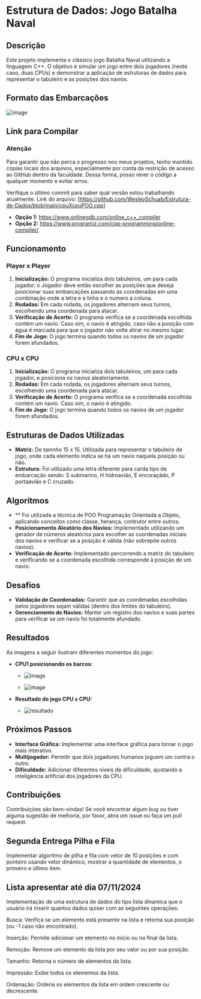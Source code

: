 # Estrutura de Dados: Jogo Batalha Naval

## Descrição

Este projeto implementa o clássico jogo Batalha Naval utilizando a linguagem C++. O objetivo é simular um jogo entre dois jogadores (neste caso, duas CPUs) e demonstrar a aplicação de estruturas de dados para representar o tabuleiro e as posições dos navios.
## Formato das Embarcações
![image](https://github.com/user-attachments/assets/d83a9d31-782c-40ee-8959-929e4f753843)

## Link para Compilar
### Atenção
Para garantir que não perca o progresso nos meus projetos, tenho mantido cópias locais dos arquivos, especialmente por conta da restrição de acesso ao GitHub dentro da faculdade. Dessa forma, posso rever o código a qualquer momento e evitar erros.

Verifique o último commit para saber qual versão estou trabalhando atualmente. Link do arquivo: [https://github.com/WesleySchuab/Estrutura-de-Dados/blob/main/cpuXcpuPOO.cpp]
* **Opção 1:** https://www.onlinegdb.com/online_c++_compiler
* **Opção 2:** https://www.programiz.com/cpp-programming/online-compiler/

## Funcionamento
### Player x Player

1. **Inicialização:** O programa inicializa dois tabuleiros, um para cada jogador, o Jogador deve então escolher as posições que deseja posicionar suas embarcações passando as coordenadas em uma combinação onde a letra e a linha e o numero a coluna.
2. **Rodadas:** Em cada rodada, os jogadores alternam seus turnos, escolhendo uma coordenada para atacar.
3. **Verificação de Acerto:** O programa verifica se a coordenada escolhida contém um navio. Caso sim, o navio é atingido, caso não a posição com água é marcada para que o jogador não volte atirar no mesmo lugar.
4. **Fim de Jogo:** O jogo termina quando todos os navios de um jogador forem afundados.

### CPU x CPU
1. **Inicialização:** O programa inicializa dois tabuleiros, um para cada jogador, e posiciona os navios aleatoriamente.
2. **Rodadas:** Em cada rodada, os jogadores alternam seus turnos, escolhendo uma coordenada para atacar.
3. **Verificação de Acerto:** O programa verifica se a coordenada escolhida contém um navio. Caso sim, o navio é atingido.
4. **Fim de Jogo:** O jogo termina quando todos os navios de um jogador forem afundados.

## Estruturas de Dados Utilizadas

* **Matriz:** De tamnho 15 x 15. Utilizada para representar o tabuleiro de jogo, onde cada elemento indica se há um navio naquela posição ou não.
* **Estrutura:** Foi utilizado uma letra diferente para carda tipo de embarcação sendo: S submarino, H hidroavião, E encoraçãdo, P portaavião e C cruzado.

## Algoritmos

* ** Foi utilizada a técnica de POO Programação Orientada a Objeto, aplicando conceitos como classe, herança, contrutor entre outros.
* **Posicionamento Aleatório dos Navios:** Implementado utilizando um gerador de números aleatórios para escolher as coordenadas iniciais dos navios e verificar se a posição é válida (não sobrepõe outros navios).
* **Verificação de Acerto:** Implementado percorrendo a matriz do tabuleiro e verificando se a coordenada escolhida corresponde à posição de um navio.

## Desafios

* **Validação de Coordenadas:** Garantir que as coordenadas escolhidas pelos jogadores sejam válidas (dentro dos limites do tabuleiro).
* **Gerenciamento de Navios:** Manter um registro dos navios e suas partes para verificar se um navio foi totalmente afundado.

## Resultados

As imagens a seguir ilustram diferentes momentos do jogo:

* **CPU1 posicionando os barcos:**
    * ![image](https://github.com/user-attachments/assets/102dd250-9931-4791-abac-4aa10fca3098)

    * ![image](https://github.com/user-attachments/assets/b0a24cbe-2318-4128-a20f-a34983a31fa1)

* **Resultado do jogo CPU x CPU:**
    * ![resultado](https://github.com/user-attachments/assets/cca830bb-05b3-42b4-926e-e2d0434fd11a)


## Próximos Passos

* **Interface Gráfica:** Implementar uma interface gráfica para tornar o jogo mais interativo.
* **Multijogador:** Permitir que dois jogadores humanos joguem um contra o outro.
* **Dificuldade:** Adicionar diferentes níveis de dificuldade, ajustando a inteligência artificial dos jogadores da CPU.

## Contribuições

Contribuições são bem-vindas! Se você encontrar algum bug ou tiver alguma sugestão de melhoria, por favor, abra um issue ou faça um pull request.

## Segunda Entrega Pilha e Fila
Implementar algoritmo de pilha e fila com vetor de 10 posições e com ponteiro usando vetor dinâmico, mostrar a quantidade de elementos, o primeiro e último item.

## Lista apresentar até dia 07/11/2024

Implementação de uma estrutura de dados do tipo lista dinamica que o usuário irá inserir quantos dados quiser com as seguintes operações:

Busca: Verifica se um elemento está presente na lista e retorna sua posição (ou -1 caso não encontrado).

Inserção: Permite adicionar um elemento no início ou no final da lista.

Remoção: Remove um elemento da lista por seu valor ou por sua posição.

Tamanho: Retorna o número de elementos da lista.

Impressão: Exibe todos os elementos da lista.

Ordenação: Ordena os elementos da lista em ordem crescente ou decrescente.


